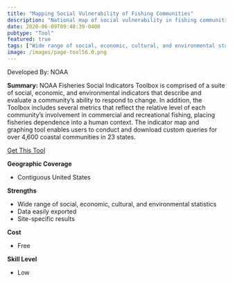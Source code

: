 ```yaml
---
title: "Mapping Social Vulnerability of Fishing Communities"
description: "National map of social vulnerability in fishing communities"
date: 2020-06-09T09:48:39-0400
pubtype: "Tool"
featured: true
tags: ["Wide range of social, economic, cultural, and environmental statistics", "Data easily exported", "Site-specific results"]
image: /images/page-tool56.0.png
---
```

Developed By: NOAA

**Summary:** NOAA Fisheries Social Indicators Toolbox is comprised of a suite of social, economic, and environmental indicators that describe and evaluate a community’s ability to respond to change. In addition, the Toolbox includes several metrics that reflect the relative level of each community’s involvement in commercial and recreational fishing, placing fisheries dependence into a human context. The indicator map and graphing tool enables users to conduct and download custom queries for over 4,600 coastal communities in 23 states.

<a href="https://www.st.nmfs.noaa.gov/humandimensions/social-indicators/map
" target="_blank">Get This Tool</a>

__**Geographic Coverage**__
- Contiguous United States

__**Strengths**__
-  Wide range of social, economic, cultural, and environmental statistics
-   Data easily exported
-   Site-specific results

__**Cost**__
- Free

__**Skill Level**__
- Low
